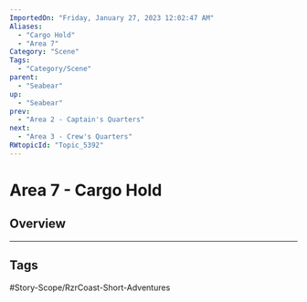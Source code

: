 ```yaml
---
ImportedOn: "Friday, January 27, 2023 12:02:47 AM"
Aliases:
  - "Cargo Hold"
  - "Area 7"
Category: "Scene"
Tags:
  - "Category/Scene"
parent:
  - "Seabear"
up:
  - "Seabear"
prev:
  - "Area 2 - Captain's Quarters"
next:
  - "Area 3 - Crew's Quarters"
RWtopicId: "Topic_5392"
---
```

# Area 7 - Cargo Hold
## Overview

---
## Tags
#Story-Scope/RzrCoast-Short-Adventures

